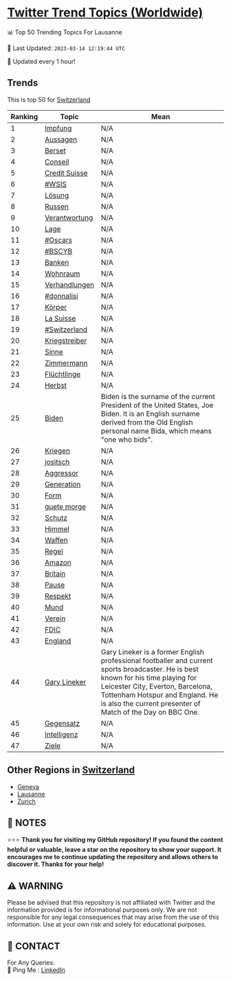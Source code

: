 [Twitter Trend Topics (Worldwide)](https://github.com/ErcinDedeoglu/Twitter-Trend-Topics)
==========


📊 Top 50 Trending Topics For Lausanne

📆 Last Updated: `2023-03-14 12:19:44 UTC`

🔧 Updated every 1 hour!


## Trends

This is top 50 for [Switzerland](</Switzerland>)

| Ranking | Topic | Mean |
| ------- | ------------ | ------------ |
| 1 | [Impfung](http://twitter.com/search?q=Impfung) | N/A |
| 2 | [Aussagen](http://twitter.com/search?q=Aussagen) | N/A |
| 3 | [Berset](http://twitter.com/search?q=Berset) | N/A |
| 4 | [Conseil](http://twitter.com/search?q=Conseil) | N/A |
| 5 | [Credit Suisse](http://twitter.com/search?q=Credit+Suisse) | N/A |
| 6 | [#WSIS](http://twitter.com/search?q=%23WSIS) | N/A |
| 7 | [Lösung](http://twitter.com/search?q=L%c3%b6sung) | N/A |
| 8 | [Russen](http://twitter.com/search?q=Russen) | N/A |
| 9 | [Verantwortung](http://twitter.com/search?q=Verantwortung) | N/A |
| 10 | [Lage](http://twitter.com/search?q=Lage) | N/A |
| 11 | [#Oscars](http://twitter.com/search?q=%23Oscars) | N/A |
| 12 | [#BSCYB](http://twitter.com/search?q=%23BSCYB) | N/A |
| 13 | [Banken](http://twitter.com/search?q=Banken) | N/A |
| 14 | [Wohnraum](http://twitter.com/search?q=Wohnraum) | N/A |
| 15 | [Verhandlungen](http://twitter.com/search?q=Verhandlungen) | N/A |
| 16 | [#donnalisi](http://twitter.com/search?q=%23donnalisi) | N/A |
| 17 | [Körper](http://twitter.com/search?q=K%c3%b6rper) | N/A |
| 18 | [La Suisse](http://twitter.com/search?q=La+Suisse) | N/A |
| 19 | [#Switzerland](http://twitter.com/search?q=%23Switzerland) | N/A |
| 20 | [Kriegstreiber](http://twitter.com/search?q=Kriegstreiber) | N/A |
| 21 | [Sinne](http://twitter.com/search?q=Sinne) | N/A |
| 22 | [Zimmermann](http://twitter.com/search?q=Zimmermann) | N/A |
| 23 | [Flüchtlinge](http://twitter.com/search?q=Fl%c3%bcchtlinge) | N/A |
| 24 | [Herbst](http://twitter.com/search?q=Herbst) | N/A |
| 25 | [Biden](http://twitter.com/search?q=Biden) | Biden is the surname of the current President of the United States, Joe Biden. It is an English surname derived from the Old English personal name Bida, which means "one who bids". |
| 26 | [Kriegen](http://twitter.com/search?q=Kriegen) | N/A |
| 27 | [jositsch](http://twitter.com/search?q=jositsch) | N/A |
| 28 | [Aggressor](http://twitter.com/search?q=Aggressor) | N/A |
| 29 | [Generation](http://twitter.com/search?q=Generation) | N/A |
| 30 | [Form](http://twitter.com/search?q=Form) | N/A |
| 31 | [guete morge](http://twitter.com/search?q=guete+morge) | N/A |
| 32 | [Schutz](http://twitter.com/search?q=Schutz) | N/A |
| 33 | [Himmel](http://twitter.com/search?q=Himmel) | N/A |
| 34 | [Waffen](http://twitter.com/search?q=Waffen) | N/A |
| 35 | [Regel](http://twitter.com/search?q=Regel) | N/A |
| 36 | [Amazon](http://twitter.com/search?q=Amazon) | N/A |
| 37 | [Britain](http://twitter.com/search?q=Britain) | N/A |
| 38 | [Pause](http://twitter.com/search?q=Pause) | N/A |
| 39 | [Respekt](http://twitter.com/search?q=Respekt) | N/A |
| 40 | [Mund](http://twitter.com/search?q=Mund) | N/A |
| 41 | [Verein](http://twitter.com/search?q=Verein) | N/A |
| 42 | [FDIC](http://twitter.com/search?q=FDIC) | N/A |
| 43 | [England](http://twitter.com/search?q=England) | N/A |
| 44 | [Gary Lineker](http://twitter.com/search?q=Gary+Lineker) | Gary Lineker is a former English professional footballer and current sports broadcaster. He is best known for his time playing for Leicester City, Everton, Barcelona, Tottenham Hotspur and England. He is also the current presenter of Match of the Day on BBC One. |
| 45 | [Gegensatz](http://twitter.com/search?q=Gegensatz) | N/A |
| 46 | [Intelligenz](http://twitter.com/search?q=Intelligenz) | N/A |
| 47 | [Ziele](http://twitter.com/search?q=Ziele) | N/A |



## Other Regions in [Switzerland](</Switzerland>)

* [Geneva](</Switzerland/Geneva.md>)
* [Lausanne](</Switzerland/Lausanne.md>)
* [Zurich](</Switzerland/Zurich.md>)



## 📝 NOTES

⭐⭐⭐ **Thank you for visiting my GitHub repository! If you found the content helpful or valuable, leave a star on the repository to show your support. It encourages me to continue updating the repository and allows others to discover it. Thanks for your help!**


## ⚠️ WARNING

Please be advised that this repository is not affiliated with Twitter and the information provided is for informational purposes only. We are not responsible for any legal consequences that may arise from the use of this information. Use at your own risk and solely for educational purposes.


## 📨 CONTACT

 For Any Queries:  
            🏓 Ping Me : [LinkedIn](https://www.linkedin.com/in/ercindedeoglu/)
